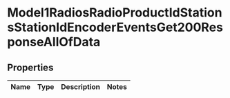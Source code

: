 

# Model1RadiosRadioProductIdStationsStationIdEncoderEventsGet200ResponseAllOfData


## Properties

| Name | Type | Description | Notes |
|------------ | ------------- | ------------- | -------------|



